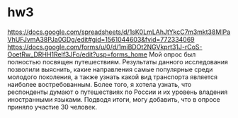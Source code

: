 # hw3
https://docs.google.com/spreadsheets/d/1sK0LmLAhJtYkcC7m3mkt38MIPaVhUFJvmA38PJa0GDg/edit#gid=1561044603&fvid=772334069
https://docs.google.com/forms/u/0/d/1miBDOt2NGVkprt31J-rCoS-OoetRw_DRHH1Relf3JFo/edit?usp=forms_home
Мой опрос был полностью посвящен путешествиям. Результаты данного исследования позволили выяснить, какие направления самые популярные среди молодого поколения, а также узнать какой вид транспорта является наиболее востребованным. Более того, я хотела узнать, что респонденты думают о путешествиях по России и их уровень владения иностранными языками. Подводя итоги, могу добавить, что в опросе приняло участие 30 человек.
